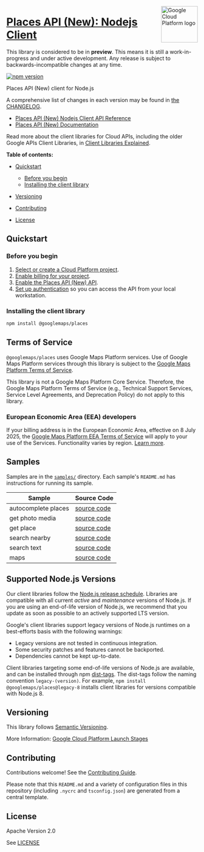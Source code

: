 [//]: # "This README.md file is auto-generated, all changes to this file will be lost."
[//]: # "The comments you see below are used to generate those parts of the template in later states."
<img src="https://avatars2.githubusercontent.com/u/2810941?v=3&s=96" alt="Google Cloud Platform logo" title="Google Cloud Platform" align="right" height="96" width="96"/>

# [Places API (New): Nodejs Client][homepage]

This library is considered to be in **preview**. This means it is still a
work-in-progress and under active development. Any release is subject to
backwards-incompatible changes at any time.

[![npm version](https://img.shields.io/npm/v/@googlemaps/places.svg)](https://www.npmjs.org/package/@googlemaps/places)

Places API (New) client for Node.js

[//]: # "partials.introduction"

A comprehensive list of changes in each version may be found in
[the CHANGELOG][homepage_changelog].

* [Places API (New) Nodejs Client API Reference](https://cloud.google.com/nodejs/docs/reference/places/latest)
* [Places API (New) Documentation](https://developers.google.com/maps/documentation/places/web-service/)

Read more about the client libraries for Cloud APIs, including the older
Google APIs Client Libraries, in [Client Libraries Explained][explained].

[explained]: https://cloud.google.com/apis/docs/client-libraries-explained

**Table of contents:**

* [Quickstart](#quickstart)
  * [Before you begin](#before-you-begin)
  * [Installing the client library](#installing-the-client-library)

* [Versioning](#versioning)
* [Contributing](#contributing)
* [License](#license)

## Quickstart
### Before you begin

1.  [Select or create a Cloud Platform project][projects].
1.  [Enable billing for your project][billing].
1.  [Enable the Places API (New) API][enable_api].
1.  [Set up authentication][auth] so you can access the
    API from your local workstation.
### Installing the client library

```bash
npm install @googlemaps/places
```

## Terms of Service

`@googlemaps/places` uses Google Maps Platform services. Use of Google
Maps Platform services through this library is subject to the
[Google Maps Platform Terms of Service][gmp-tos].

This library is not a Google Maps Platform Core Service.
Therefore, the Google Maps Platform Terms of Service (e.g., Technical
Support Services, Service Level Agreements, and Deprecation Policy)
do not apply to this library.

### European Economic Area (EEA) developers

If your billing address is in the European Economic Area, effective on
8 July 2025, the [Google Maps Platform EEA Terms of Service][gmp-tos-eea]
will apply to your use of the Services. Functionality varies by region.
[Learn more][gmp-tos-eea-faq].

[gmp-tos]: https://cloud.google.com/maps-platform/terms
[gmp-tos-eea]: https://cloud.google.com/terms/maps-platform/eea
[gmp-tos-eea-faq]: https://developers.google.com/maps/comms/eea/faq

## Samples

Samples are in the [`samples/`][homepage_samples] directory. Each sample's `README.md` has instructions for running its sample.

| Sample                      | Source Code                       |
| --------------------------- | --------------------------------- |
| autocomplete places | [source code](https://github.com/googleapis/google-cloud-node/blob/main/packages/google-maps-places/samples/generated/v1/places.autocomplete_places.js) |
| get photo media | [source code](https://github.com/googleapis/google-cloud-node/blob/main/packages/google-maps-places/samples/generated/v1/places.get_photo_media.js) |
| get place | [source code](https://github.com/googleapis/google-cloud-node/blob/main/packages/google-maps-places/samples/generated/v1/places.get_place.js) |
| search nearby | [source code](https://github.com/googleapis/google-cloud-node/blob/main/packages/google-maps-places/samples/generated/v1/places.search_nearby.js) |
| search text | [source code](https://github.com/googleapis/google-cloud-node/blob/main/packages/google-maps-places/samples/generated/v1/places.search_text.js) |
| maps | [source code](https://github.com/googleapis/google-cloud-node/blob/main/packages/google-maps-places/samples/generated/v1/snippet_metadata_google.maps.places.v1.json) |


## Supported Node.js Versions

Our client libraries follow the [Node.js release schedule](https://github.com/nodejs/release#release-schedule).
Libraries are compatible with all current _active_ and _maintenance_ versions of
Node.js.
If you are using an end-of-life version of Node.js, we recommend that you update
as soon as possible to an actively supported LTS version.

Google's client libraries support legacy versions of Node.js runtimes on a
best-efforts basis with the following warnings:

* Legacy versions are not tested in continuous integration.
* Some security patches and features cannot be backported.
* Dependencies cannot be kept up-to-date.

Client libraries targeting some end-of-life versions of Node.js are available, and
can be installed through npm [dist-tags](https://docs.npmjs.com/cli/dist-tag).
The dist-tags follow the naming convention `legacy-(version)`.
For example, `npm install @googlemaps/places@legacy-8` installs client libraries
for versions compatible with Node.js 8.

## Versioning

This library follows [Semantic Versioning](http://semver.org/).

More Information: [Google Cloud Platform Launch Stages][launch_stages]

[launch_stages]: https://cloud.google.com/terms/launch-stages

## Contributing

Contributions welcome! See the [Contributing Guide](https://github.com/googleapis/google-cloud-node/blob/main/packages/google-maps-places/CONTRIBUTING.md).

Please note that this `README.md`
and a variety of configuration files in this repository (including `.nycrc` and `tsconfig.json`)
are generated from a central template.

## License

Apache Version 2.0

See [LICENSE](https://github.com/googleapis/google-cloud-node/blob/main/packages/google-maps-places/LICENSE)

[shell_img]: https://gstatic.com/cloudssh/images/open-btn.png
[projects]: https://console.cloud.google.com/project
[billing]: https://support.google.com/cloud/answer/6293499#enable-billing
[enable_api]: https://console.cloud.google.com/flows/enableapi?apiid=places.googleapis.com
[auth]: https://cloud.google.com/docs/authentication/external/set-up-adc-local
[homepage_samples]: https://github.com/googleapis/google-cloud-node/blob/main/packages/google-maps-places/samples
[homepage_changelog]: https://github.com/googleapis/google-cloud-node/blob/main/packages/google-maps-places/CHANGELOG.md
[homepage]: https://github.com/googleapis/google-cloud-node/blob/main/packages/google-maps-places
